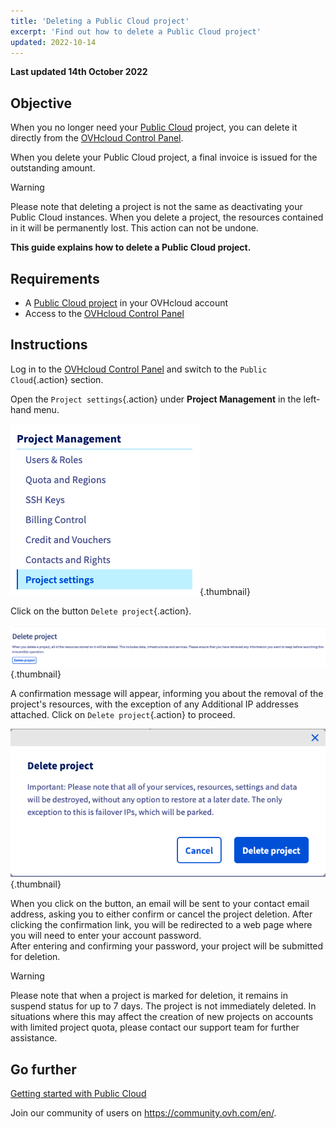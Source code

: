 ```yaml
---
title: 'Deleting a Public Cloud project'
excerpt: 'Find out how to delete a Public Cloud project'
updated: 2022-10-14
---
```


**Last updated 14th October 2022**

## Objective

When you no longer need your [Public Cloud](https://www.ovhcloud.com/en-gb/public-cloud/) project, you can delete it directly from the [OVHcloud Control Panel](https://www.ovh.com/auth/?action=gotomanager&from=https://www.ovh.co.uk/&ovhSubsidiary=GB).

When you delete your Public Cloud project, a final invoice is issued for the outstanding amount.

> [!warning]
>
Please note that deleting a project is not the same as deactivating your Public Cloud instances. When you delete a project, the resources contained in it will be permanently lost. This action can not be undone.
>

**This guide explains how to delete a Public Cloud project.**

## Requirements

- A [Public Cloud project](https://www.ovhcloud.com/en-gb/public-cloud/) in your OVHcloud account
- Access to the [OVHcloud Control Panel](https://www.ovh.com/auth/?action=gotomanager&from=https://www.ovh.co.uk/&ovhSubsidiary=GB)

## Instructions

Log in to the [OVHcloud Control Panel](https://www.ovh.com/auth/?action=gotomanager&from=https://www.ovh.co.uk/&ovhSubsidiary=GB) and switch to the `Public Cloud`{.action} section.

Open the `Project settings`{.action} under **Project Management** in the left-hand menu.

![menu](images/deleteproject.png){.thumbnail}

Click on the button `Delete project`{.action}.

![delete project](images/deleteproject1.png){.thumbnail}

A confirmation message will appear, informing you about the removal of the project's resources, with the exception of any Additional IP addresses attached. Click on `Delete project`{.action} to proceed. 

![delete project](images/deleteproject2.png){.thumbnail}

When you click on the button, an email will be sent to your contact email address, asking you to either confirm or cancel the project deletion. After clicking the confirmation link, you will be redirected to a web page where you will need to enter your account password.<br>After entering and confirming your password, your project will be submitted for deletion.

> [!warning]
> Please note that when a project is marked for deletion, it remains in suspend status for up to 7 days. The project is not immediately deleted. In situations where this may affect the creation of new projects on accounts with limited project quota, please contact our support team for further assistance.
>

## Go further

[Getting started with Public Cloud](/pages/public_cloud/compute/public-cloud-first-steps)

Join our community of users on <https://community.ovh.com/en/>.
